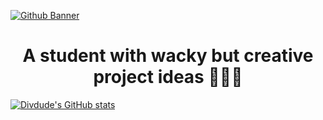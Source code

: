 [![Github Banner](https://i.postimg.cc/pLC625YV/1.png)](https://postimg.cc/MncD5TFg)

<h1 align="center">
A student with wacky but creative project ideas 👨🏻‍💻
</h1>

[![Divdude's GitHub stats](https://github-readme-stats.vercel.app/api?username=Divdude77&theme=gotham&bg-color=0e1116)](https://github.com/anuraghazra/github-readme-stats)
